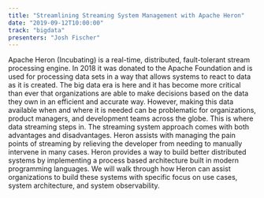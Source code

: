 ```yaml
---
title: "Streamlining Streaming System Management with Apache Heron"
date: "2019-09-12T10:00:00"
track: "bigdata"
presenters: "Josh Fischer"
---
```


Apache Heron (Incubating) is a real-time, distributed, fault-tolerant stream processing engine.  In 2018 it was donated to the Apache Foundation and is used for processing data sets in a way that allows systems to react to data as it is created.  The big data era is here and it has become more critical than ever that organizations are able to make decisions based on the data they own in an efficient and accurate way.  However, making this data available when and where it is needed can be problematic for organizations, product managers, and development teams across the globe.  This is where data streaming steps in.  The streaming system approach comes with both advantages and disadvantages.  Heron assists with managing the pain points of streaming by relieving the developer from needing to manually intervene in many cases.   Heron provides a way to build better distributed systems by implementing a process based architecture built in modern programming languages.  We will walk through how Heron can assist organizations to build these systems with specific focus on use cases, system architecture, and system observability.